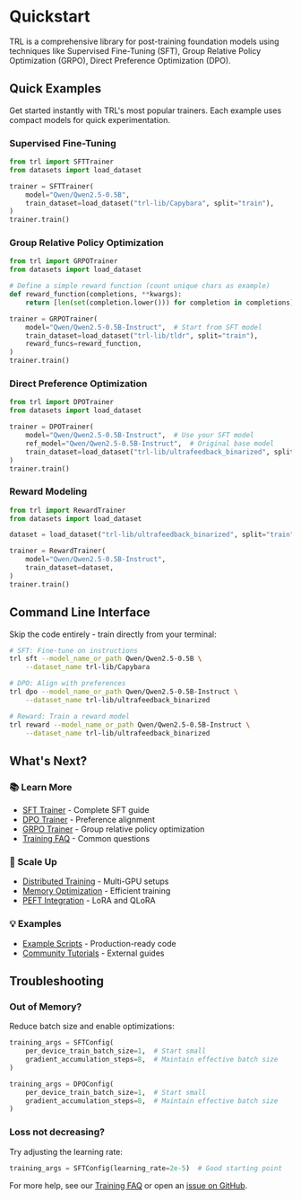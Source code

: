 # Quickstart

TRL is a comprehensive library for post-training foundation models using techniques like Supervised Fine-Tuning (SFT), Group Relative Policy Optimization (GRPO), Direct Preference Optimization (DPO).

## Quick Examples

Get started instantly with TRL's most popular trainers. Each example uses compact models for quick experimentation.

### Supervised Fine-Tuning

```python
from trl import SFTTrainer
from datasets import load_dataset

trainer = SFTTrainer(
    model="Qwen/Qwen2.5-0.5B",
    train_dataset=load_dataset("trl-lib/Capybara", split="train"),
)
trainer.train()
```

### Group Relative Policy Optimization

```python
from trl import GRPOTrainer
from datasets import load_dataset

# Define a simple reward function (count unique chars as example)
def reward_function(completions, **kwargs):
    return [len(set(completion.lower())) for completion in completions]

trainer = GRPOTrainer(
    model="Qwen/Qwen2.5-0.5B-Instruct",  # Start from SFT model
    train_dataset=load_dataset("trl-lib/tldr", split="train"),
    reward_funcs=reward_function,
)
trainer.train()
```

### Direct Preference Optimization

```python
from trl import DPOTrainer
from datasets import load_dataset

trainer = DPOTrainer(
    model="Qwen/Qwen2.5-0.5B-Instruct",  # Use your SFT model
    ref_model="Qwen/Qwen2.5-0.5B-Instruct",  # Original base model
    train_dataset=load_dataset("trl-lib/ultrafeedback_binarized", split="train"),
)
trainer.train()
```

### Reward Modeling

```python
from trl import RewardTrainer
from datasets import load_dataset

dataset = load_dataset("trl-lib/ultrafeedback_binarized", split="train")

trainer = RewardTrainer(
    model="Qwen/Qwen2.5-0.5B-Instruct",
    train_dataset=dataset,
)
trainer.train()
```

## Command Line Interface

Skip the code entirely - train directly from your terminal:

```bash
# SFT: Fine-tune on instructions
trl sft --model_name_or_path Qwen/Qwen2.5-0.5B \
    --dataset_name trl-lib/Capybara

# DPO: Align with preferences  
trl dpo --model_name_or_path Qwen/Qwen2.5-0.5B-Instruct \
    --dataset_name trl-lib/ultrafeedback_binarized

# Reward: Train a reward model
trl reward --model_name_or_path Qwen/Qwen2.5-0.5B-Instruct \
    --dataset_name trl-lib/ultrafeedback_binarized
```

## What's Next?

### 📚 Learn More

- [SFT Trainer](sft_trainer) - Complete SFT guide
- [DPO Trainer](dpo_trainer) - Preference alignment
- [GRPO Trainer](grpo_trainer) - Group relative policy optimization
- [Training FAQ](how_to_train) - Common questions

### 🚀 Scale Up

- [Distributed Training](distributing_training) - Multi-GPU setups
- [Memory Optimization](reducing_memory_usage) - Efficient training
- [PEFT Integration](peft_integration) - LoRA and QLoRA

### 💡 Examples

- [Example Scripts](https://github.com/huggingface/trl/tree/main/examples) - Production-ready code
- [Community Tutorials](community_tutorials) - External guides

## Troubleshooting

### Out of Memory?

Reduce batch size and enable optimizations:

<hfoptions id="batch_size">
<hfoption id="SFT">

```python
training_args = SFTConfig(
    per_device_train_batch_size=1,  # Start small
    gradient_accumulation_steps=8,  # Maintain effective batch size
)
```

</hfoption>
<hfoption id="DPO">

```python
training_args = DPOConfig(
    per_device_train_batch_size=1,  # Start small
    gradient_accumulation_steps=8,  # Maintain effective batch size
)
```

</hfoption>
</hfoptions>

### Loss not decreasing?

Try adjusting the learning rate:

```python
training_args = SFTConfig(learning_rate=2e-5)  # Good starting point
```

For more help, see our [Training FAQ](how_to_train) or open an [issue on GitHub](https://github.com/huggingface/trl/issues).
